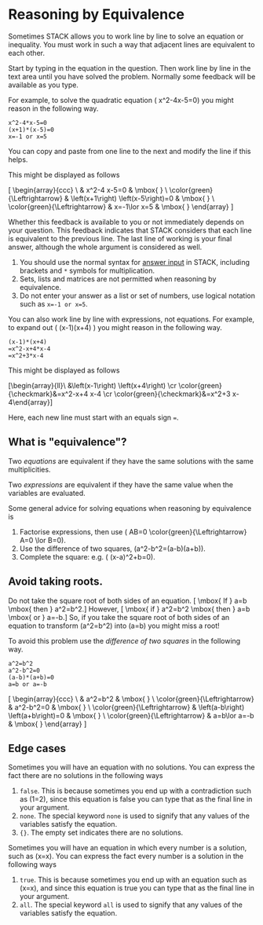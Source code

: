 # Reasoning by Equivalence

Sometimes STACK allows you to work line by line to solve an equation or inequality.  You must work in such a way that adjacent lines are equivalent to each other.

Start by typing in the equation in the question. Then work line by line in the text area until you have solved the problem.  Normally some feedback will be available as you type.

For example, to solve the quadratic equation \( x^2-4x-5=0\) you might reason in the following way.

    x^2-4*x-5=0
    (x+1)*(x-5)=0
    x=-1 or x=5

You can copy and paste from one line to the next and modify the line if this helps.

This might be displayed as follows

\[ \begin{array}{ccc} \  & x^2-4 x-5=0 & \mbox{ } \\ \color{green}{\Leftrightarrow} & \left(x+1\right) \left(x-5\right)=0 & \mbox{ } \\ \color{green}{\Leftrightarrow} & x=-1\lor x=5 & \mbox{ } \end{array} \]

Whether this feedback is available to you or not immediately depends on your question.  This feedback indicates that STACK considers that each line is equivalent to the previous line.  The last line of working is your final answer, although the whole argument is considered as well.

1. You should use the normal syntax for [answer input](Answer_input.md) in STACK, including brackets and `*` symbols for multiplication.
2. Sets, lists and matrices are not permitted when reasoning by equivalence.
3. Do not enter your answer as a list or set of numbers, use logical notation such as `x=-1 or x=5`.

You can also work line by line with expressions, not equations.  For example, to expand out \( (x-1)(x+4) \) you might reason in the following way.

    (x-1)*(x+4)
    =x^2-x+4*x-4
    =x^2+3*x-4

This might be displayed as follows

\[\begin{array}{ll}\ &\left(x-1\right) \left(x+4\right) \cr \color{green}{\checkmark}&=x^2-x+4 x-4 \cr
\color{green}{\checkmark}&=x^2+3 x-4\end{array}\]

Here, each new line must start with an equals sign `=`.

## What is "equivalence"?

Two *equations* are equivalent if they have the same solutions with the same multiplicities.

Two *expressions* are equivalent if they have the same value when the variables are evaluated.

Some general advice for solving equations when reasoning by equivalence is

1. Factorise expressions, then use \( AB=0 \color{green}{\Leftrightarrow} A=0 \lor B=0\).  
2. Use the difference of two squares, \(a^2-b^2=(a-b)(a+b)\).
3. Complete the square:  e.g. \( (x-a)^2+b=0\).

## Avoid taking roots.

Do not take the square root of both sides of an equation.
\[ \mbox{ If } a=b \mbox{ then } a^2=b^2.\]
However, 
\[ \mbox{ if } a^2=b^2 \mbox{ then } a=b \mbox{ or } a=-b.\]
So, if you take the square root of both sides of an equation to transform \(a^2=b^2\) into \(a=b\) you might miss a root!

To avoid this problem use the *difference of two squares* in the following way.

    a^2=b^2
    a^2-b^2=0
    (a-b)*(a+b)=0
    a=b or a=-b

\[ \begin{array}{ccc} \  & a^2=b^2 & \mbox{ } \\ \color{green}{\Leftrightarrow} & a^2-b^2=0 & \mbox{ } \\ \color{green}{\Leftrightarrow} & \left(a-b\right) \left(a+b\right)=0 & \mbox{ } \\ \color{green}{\Leftrightarrow} & a=b\lor a=-b & \mbox{ } \end{array} \]

## Edge cases

Sometimes you will have an equation with no solutions.  You can express the fact there are no solutions in the following ways

1. `false`.  This is because sometimes you end up with a contradiction such as \(1=2\), since this equation is false you can type that as the final line in your argument.
2. `none`.  The special keyword `none` is used to signify that any values of the variables satisfy the equation.
2. `{}`.  The empty set indicates there are no solutions.

Sometimes you will have an equation in which every number is a solution, such as \(x=x\).  You can express the fact every number is a solution in the following ways

1. `true`.  This is because sometimes you end up with an equation such as \(x=x\), and since this equation is true you can type that as the final line in your argument.
2. `all`.  The special keyword `all` is used to signify that any values of the variables satisfy the equation.

